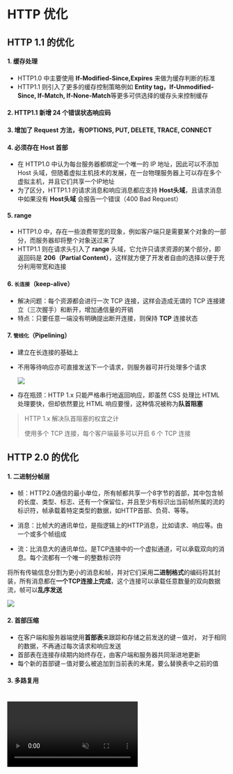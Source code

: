 # HTTP 优化

## HTTP 1.1 的优化

#### 1. 缓存处理

- HTTP1.0 中主要使用 **If-Modified-Since,Expires** 来做为缓存判断的标准
- HTTP1.1 则引入了更多的缓存控制策略例如 **Entity tag，If-Unmodified-Since, If-Match, If-None-Match**等更多可供选择的缓存头来控制缓存

#### 2. HTTP1.1 新增 **24** 个错误状态响应码

#### 3. 增加了 Request 方法，有**OPTIONS**, **PUT**, **DELETE**, **TRACE**, **CONNECT**

#### 4. 必须存在 Host 首部

- 在 HTTP1.0 中认为每台服务器都绑定一个唯一的 IP 地址，因此可以不添加 Host 头域，但随着虚拟主机技术的发展，在一台物理服务器上可以存在多个虚拟主机，并且它们共享一个IP地址
- 为了区分，HTTP1.1 的请求消息和响应消息都应支持 **Host头域**，且请求消息中如果没有 **Host头域** 会报告一个错误（400 Bad Request）

#### 5. range

- HTTP1.0 中，存在一些浪费带宽的现象，例如客户端只是需要某个对象的一部分，而服务器却将整个对象送过来了
- HTTP1.1 则在请求头引入了 **range** 头域，它允许只请求资源的某个部分，即返回码是 **206（Partial Content）**，这样就方便了开发者自由的选择以便于充分利用带宽和连接

#### 6. `长连接`（keep-alive）

- 解决问题：每个资源都会进行一次 TCP 连接，这样会造成无谓的 TCP 连接建立（三次握手）和断开，增加通信量的开销
- 特点：只要任意一端没有明确提出断开连接，则保持 **TCP** 连接状态

#### 7. `管线化`（Pipelining）

- 建立在长连接的基础上

- 不用等待响应亦可直接发送下一个请求，则服务器可并行处理多个请求

  ![](https://cdn.kingmusi.xyz/Web/%E7%BD%91%E7%BB%9C/http%E4%BC%98%E5%8C%96-pipelining.webp)

- 存在瓶颈：HTTP 1.x 只能严格串行地返回响应，即虽然 CSS 处理比 HTML 处理要快，但却依然要比 HTML 响应要慢，这种情况被称为**队首阻塞**

> HTTP 1.x 解决队首阻塞的权宜之计
>
> 使用多个 TCP 连接，每个客户端最多可以开启 6 个 TCP 连接

## HTTP 2.0 的优化

#### 1. 二进制分帧层

- 帧：HTTP2.0通信的最小单位，所有帧都共享一个8字节的首部，其中包含帧的长度、类型、标志、还有一个保留位，并且至少有标识出当前帧所属的流的标识符，帧承载着特定类型的数据，如HTTP首部、负荷、等等。

- 消息：比帧大的通讯单位，是指逻辑上的HTTP消息，比如请求、响应等。由一个或多个帧组成

- 流：比消息大的通讯单位。是TCP连接中的一个虚拟通道，可以承载双向的消息。每个流都有一个唯一的整数标识符

将所有传输信息分割为更小的消息和帧，并对它们采用**二进制格式**的编码将其封装，所有消息都在**一个TCP连接上完成**，这个连接可以承载任意数量的双向数据流，帧可以**乱序发送**

![](https://cdn.kingmusi.xyz/Web/%E7%BD%91%E7%BB%9C/http%E4%BC%98%E5%8C%96-%E4%BA%8C%E8%BF%9B%E5%88%B6%E5%88%86%E5%B8%A7%E5%B1%82.webp)

#### 2. 首部压缩

- 在客户端和服务器端使用**首部表**来跟踪和存储之前发送的键－值对， 对于相同的数据，不再通过每次请求和响应发送
- 首部表在连接存续期内始终存在，由客户端和服务器共同渐进地更新
- 每个新的首部键－值对要么被追加到当前表的末尾，要么替换表中之前的值

#### 3. 多路复用

<video loop muted autoplay style="margin-top: 20px" src="https://cdn.kingmusi.xyz/Web/%E7%BD%91%E7%BB%9C/http%E4%BC%98%E5%8C%96-%E5%A4%9A%E8%B7%AF%E5%A4%8D%E7%94%A8.mp4" />

基于二进制分帧层，HTTP2.0可以在共享TCP链接的基础上同时发送请求和响应。HTTP消息被分解为独立的帧，而不破坏消息本身的语义，交错发出去，在另一端根据流标识符和首部将他们重新组装起来

#### 4. 服务器推送

服务器不再是完全被动地响应请求，也可以新建“流”主动向客户端发送消息。比如，在浏览器刚请求HTML的时候就提前把可能会用到的JS、CSS文件发给客户端，减少等待的延迟

